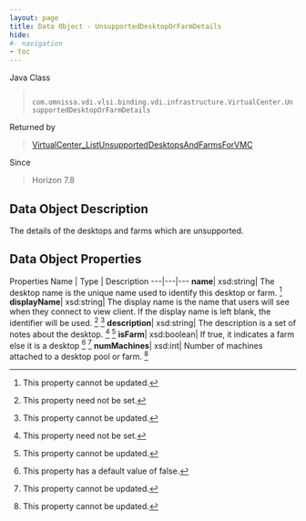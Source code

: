 ```yaml
---
layout: page
title: Data Object - UnsupportedDesktopOrFarmDetails
hide:
#- navigation
- toc
---
```






Java Class
> ` com.omnissa.vdi.vlsi.binding.vdi.infrastructure.VirtualCenter.UnsupportedDesktopOrFarmDetails`

Returned by
> [VirtualCenter_ListUnsupportedDesktopsAndFarmsForVMC](vdi.infrastructure.VirtualCenter.md#listUnsupportedDesktopsAndFarmsForVMC)

Since
> Horizon 7.8


## Data Object Description

The details of the desktops and farms which are unsupported.

## Data Object Properties
Properties
Name |  Type |  Description
---|---|---
**name**|  xsd:string|  The desktop name is the unique name used to identify this desktop or farm. [^2]
**displayName**|  xsd:string|  The display name is the name that users will see when they connect to view client. If the display name is left blank, the identifier will be used. [^1] [^2]
**description**|  xsd:string|  The description is a set of notes about the desktop. [^1] [^2]
**isFarm**|  xsd:boolean|  If true, it indicates a farm else it is a desktop [^5] [^2]
**numMachines**|  xsd:int|  Number of machines attached to a desktop pool or farm. [^2]


 


[^1]: This property need not be set.
[^2]: This property cannot be updated.
[^5]: This property has a default value of false.